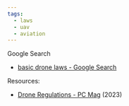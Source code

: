 ```yaml
---
tags:
  - laws
  - uav
  - aviation
---
```

Google Search
- [basic drone laws - Google Search](https://www.google.com/search?source=hp&ei=t9KhXtT_EoWGsAWaypKACg&q=basic+drone+laws&btnK=Google+Search)

Resources:
- [Drone Regulations - PC Mag](https://www.pcmag.com/news/drone-regulations-what-you-need-to-know) (2023)
